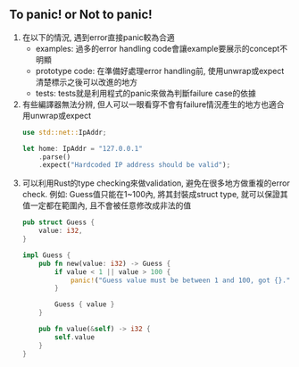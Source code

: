 ## To panic! or Not to panic!
1. 在以下的情況, 遇到error直接panic較為合適
	- examples: 過多的error handling code會讓example要展示的concept不明顯
	- prototype code: 在準備好處理error handling前, 使用unwrap或expect清楚標示之後可以改進的地方
	- tests: tests就是利用程式的panic來做為判斷failure case的依據
2. 有些編譯器無法分辨, 但人可以一眼看穿不會有failure情況產生的地方也適合用unwrap或expect
	```rust
	use std::net::IpAddr;

    let home: IpAddr = "127.0.0.1"
        .parse()
        .expect("Hardcoded IP address should be valid");
	```
3. 可以利用Rust的type checking來做validation, 避免在很多地方做重複的error check.
例如: Guess值只能在1~100內, 將其封裝成struct type, 就可以保證其值一定都在範圍內,
且不會被任意修改成非法的值
	```rust
	pub struct Guess {
		value: i32,
	}

	impl Guess {
		pub fn new(value: i32) -> Guess {
			if value < 1 || value > 100 {
				panic!("Guess value must be between 1 and 100, got {}.", value);
			}

			Guess { value }
		}

		pub fn value(&self) -> i32 {
			self.value
		}
	}
	```
